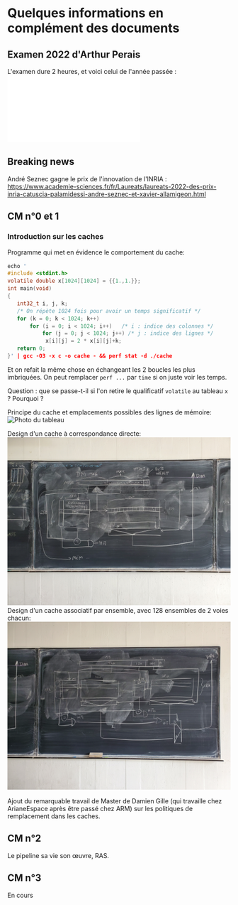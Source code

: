 # Quelques informations en complément des documents

## Examen 2022 d'Arthur Perais
L'examen dure 2 heures, et voici celui de l'année passée : ![examen 2022](exam_2022.pdf)
## Breaking news

André Seznec gagne le prix de l'innovation de l'INRIA : https://www.academie-sciences.fr/fr/Laureats/laureats-2022-des-prix-inria-catuscia-palamidessi-andre-seznec-et-xavier-allamigeon.html


## CM n°0 et 1

### Introduction sur les caches

Programme qui met en évidence le comportement du cache:
```C
echo '
#include <stdint.h>
volatile double x[1024][1024] = {{1.,1.}};
int main(void)
{
   int32_t i, j, k;
   /* On répète 1024 fois pour avoir un temps significatif */
   for (k = 0; k < 1024; k++)
       for (i = 0; i < 1024; i++)   /* i : indice des colonnes */
           for (j = 0; j < 1024; j++) /* j : indice des lignes */
            x[i][j] = 2 * x[i][j]+k;
   return 0;
}' | gcc -O3 -x c -o cache - && perf stat -d ./cache
```
Et on refait la même chose en échangeant les 2 boucles les plus imbriquées.
On peut remplacer `perf ...` par `time` si on juste voir les temps.

Question : que se passe-t-il si l'on retire le qualificatif `volatile` au tableau `x` ? Pourquoi ?

Principe du cache et emplacements possibles des lignes de mémoire: ![Photo du tableau](20220926_112040.jpg)

Design d'un cache à correspondance directe: ![Photo du tableau](20220926_112042.jpg)
Design d'un cache associatif par ensemble, avec 128 ensembles de 2 voies chacun: ![Photos du tableau](20220926_112048.jpg)

Ajout du remarquable travail de Master de Damien Gille (qui travaille chez ArianeEspace après être passé chez ARM) sur les politiques de remplacement dans les caches.

## CM n°2
Le pipeline sa vie son œuvre, RAS.

## CM n°3
En cours

